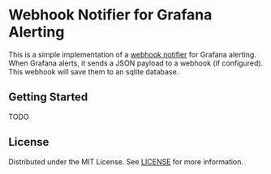 # Webhook Notifier for Grafana Alerting

This is a simple implementation of a [webhook notifier](https://grafana.com/docs/grafana/latest/alerting/alerting-rules/manage-contact-points/webhook-notifier/) for Grafana alerting. When Grafana alerts, it sends a JSON payload to a webhook (if configured). This webhook will save them to an sqlite database.

## Getting Started

TODO

## License

Distributed under the MIT License. See [LICENSE](LICENSE) for more information.
